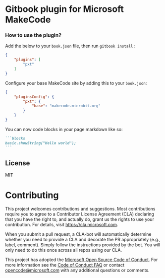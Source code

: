 Gitbook plugin for Microsoft MakeCode
==============

### How to use the plugin?

Add the below to your `book.json` file, then run `gitbook install` :

```json
{
    "plugins": [
        "pxt"
    ]
}
```

Configure your base MakeCode site by adding this to your `book.json`:

```json
{
    "pluginsConfig": {
        "pxt": {
            "base": "makecode.microbit.org"
        }
    }
}
```

You can now code blocks in your page markdown like so:

````markdown
```blocks
basic.showString("Hello world");
```
````

## License

MIT


# Contributing

This project welcomes contributions and suggestions.  Most contributions require you to agree to a
Contributor License Agreement (CLA) declaring that you have the right to, and actually do, grant us
the rights to use your contribution. For details, visit https://cla.microsoft.com.

When you submit a pull request, a CLA-bot will automatically determine whether you need to provide
a CLA and decorate the PR appropriately (e.g., label, comment). Simply follow the instructions
provided by the bot. You will only need to do this once across all repos using our CLA.

This project has adopted the [Microsoft Open Source Code of Conduct](https://opensource.microsoft.com/codeofconduct/).
For more information see the [Code of Conduct FAQ](https://opensource.microsoft.com/codeofconduct/faq/) or
contact [opencode@microsoft.com](mailto:opencode@microsoft.com) with any additional questions or comments.

